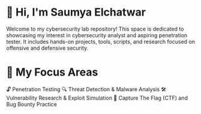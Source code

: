# 👋 Hi, I'm Saumya Elchatwar
Welcome to my cybersecurity lab repository! This space is dedicated to showcasing my interest in  cybersecurity analyst and aspiring penetration tester. It includes hands-on projects, tools, scripts, and research focused on offensive and defensive security.
# 🧰 My Focus Areas
🔓 Penetration Testing
🔍 Threat Detection & Malware Analysis
🛠 Vulnerability Research & Exploit Simulation
🎯 Capture The Flag (CTF) and Bug Bounty Practice
